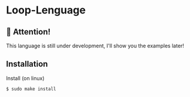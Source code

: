 # Loop-Lenguage

## :stop_sign: Attention!

This language is still under development, I'll show you the examples later!

## Installation
Install (on linux)
```
$ sudo make install
```
